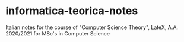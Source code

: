 # informatica-teorica-notes
Italian notes for the course of "Computer Science Theory", LateX, A.A. 2020/2021 for MSc's in Computer Science
